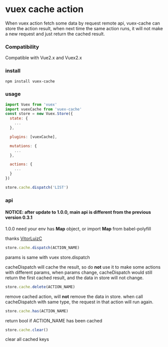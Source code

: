 # vuex cache action

When vuex action fetch some data by request remote api, vuex-cache can store the action result, when next time the same action runs, it will not make a new request and just return the cached result.

### Compatibility
Compatible with Vue2.x and Vuex2.x

### install
```bash
npm install vuex-cache
```

### usage

```javascript
import Vuex from 'vuex'
import vuexCache from 'vuex-cache'
const store = new Vuex.Store({
  state: {
    ...
  },

  plugins: [vuexCache],

  mutations: {
    ...
  },

  actions: {
    ...
  }
})

store.cache.dispatch('LIST')
```

### api

#### NOTICE: after update to 1.0.0, main api is different from the previous version 0.3.1

1.0.0 need your env has **Map** object, or import **Map** from babel-polyfill

thanks [VitorLuizC](https://github.com/VitorLuizC)

```javascript
store.cache.dispatch(ACTION_NAME)
```
params is same with vuex store.dispatch

cacheDispatch will cache the result, so do **not** use it to make some actions with different params, when params change, cacheDispatch would still return the first cached result, and the data in store will not change.

```javascript
store.cache.delete(ACTION_NAME)
```
remove cached action, will **not** remove the data in store. when call cacheDispatch with same type, the request in that action will run again.

```javascript
store.cache.has(ACTION_NAME)
```
return bool if ACTION\_NAME has been cached

```javascript
store.cache.clear()
```
clear all cached keys
